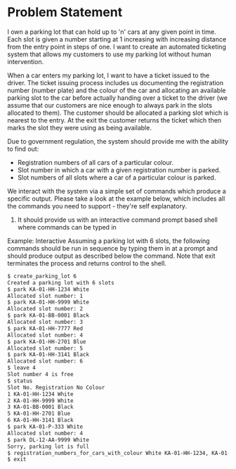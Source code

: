 # Problem Statement

I own a parking lot that can hold up to 'n' cars at any given point in time. Each slot is given a number starting at 1 increasing with increasing distance from the entry point in steps of one. I want to create an automated ticketing system that allows my customers to use my parking lot without human intervention. 

When a car enters my parking lot, I want to have a ticket issued to the driver. The ticket issuing process includes us documenting the registration number (number plate) and the colour of the car and allocating an available parking slot to the car before actually handing over a ticket to the driver (we assume that our customers are nice enough to always park in the slots allocated to them). The customer should be allocated a parking slot which is nearest to the entry. At the exit the customer returns the ticket which then marks the slot they were using as being available. 

Due to government regulation, the system should provide me with the ability to find out: 
- Registration numbers of all cars of a particular colour. 
- Slot number in which a car with a given registration number is parked.
- Slot numbers of all slots where a car of a particular colour is parked. 

We interact with the system via a simple set of commands which produce a specific output. Please take a look at the example below, which includes all the commands you need to support - they're self explanatory. 

1) It should provide us with an interactive command prompt based shell where commands can be typed in 

Example: Interactive 
Assuming a parking lot with 6 slots, the following commands should be run in sequence by typing them in at a prompt and should produce output as described below the command. Note that exit terminates the process and returns control to the shell. 

```bash
$ create_parking_lot 6 
Created a parking lot with 6 slots 
$ park KA-01-HH-1234 White 
Allocated slot number: 1 
$ park KA-01-HH-9999 White 
Allocated slot number: 2 
$ park KA-01-BB-0001 Black 
Allocated slot number: 3 
$ park KA-01-HH-7777 Red 
Allocated slot number: 4 
$ park KA-01-HH-2701 Blue 
Allocated slot number: 5 
$ park KA-01-HH-3141 Black 
Allocated slot number: 6 
$ leave 4 
Slot number 4 is free 
$ status 
Slot No. Registration No Colour 
1 KA-01-HH-1234 White 
2 KA-01-HH-9999 White
3 KA-01-BB-0001 Black 
5 KA-01-HH-2701 Blue 
6 KA-01-HH-3141 Black 
$ park KA-01-P-333 White 
Allocated slot number: 4 
$ park DL-12-AA-9999 White 
Sorry, parking lot is full 
$ registration_numbers_for_cars_with_colour White KA-01-HH-1234, KA-01-HH-9999, KA-01-P-333 
$ exit

